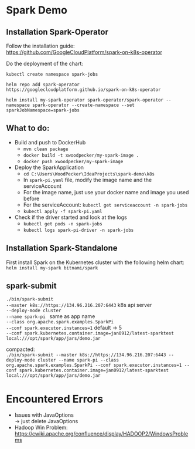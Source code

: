 # Spark Demo
## Installation Spark-Operator
Follow the installation guide:
https://github.com/GoogleCloudPlatform/spark-on-k8s-operator

Do the deployment of the chart:

`kubectl create namespace spark-jobs`

`helm repo add spark-operator https://googlecloudplatform.github.io/spark-on-k8s-operator`

`helm install my-spark-operator spark-operator/spark-operator
--namespace spark-operator
--create-namespace
--set sparkJobNamespace=spark-jobs`

## What to do:
* Build and push to DockerHub
  * `mvn clean package`
  * `docker build -t xwoodpecker/my-spark-image .`
  * `docker push xwoodpecker/my-spark-image`
* Deploy the SparkApplication
  * `cd C:\Users\WoodPecker\IdeaProjects\spark-demo\k8s`
  * In `spark-pi.yaml` file, modify the image name and the serviceAccount
  * For the image name, just use your docker name and image you used before
  * For the serviceAccount: `kubectl get serviceaccount -n spark-jobs`
  * `kubectl apply -f spark-pi.yaml`
* Check if the driver started and look at the logs
  * `kubectl get pods -n spark-jobs`
  * `kubectl logs spark-pi-driver -n spark-jobs`

## Installation Spark-Standalone
First install Spark on the Kubernetes cluster with the following helm chart: <br />
`helm install my-spark bitnami/spark`

## spark-submit

`./bin/spark-submit` <br />
`--master k8s://https://134.96.216.207:6443` k8s api server <br />
`--deploy-mode cluster ` <br />
`--name spark-pi ` same as app name <br />
`--class org.apache.spark.examples.SparkPi `<br />
`--conf spark.executor.instances=1` default -> 5 <br />
`--conf spark.kubernetes.container.image=jan0912/latest-sparktest `<br />
`local:///opt/spark/app/jars/demo.jar`

compacted:\
`./bin/spark-submit --master k8s://https://134.96.216.207:6443 --deploy-mode cluster --name spark-pi --class org.apache.spark.examples.SparkPi --conf spark.executor.instances=1 --conf spark.kubernetes.container.image=jan0912/latest-sparktest local:///opt/spark/app/jars/demo.jar`

# Encountered Errors
* Issues with JavaOptions <br />
  -> just delete JavaOptions
* Hadoop Win Problem: https://cwiki.apache.org/confluence/display/HADOOP2/WindowsProblems
